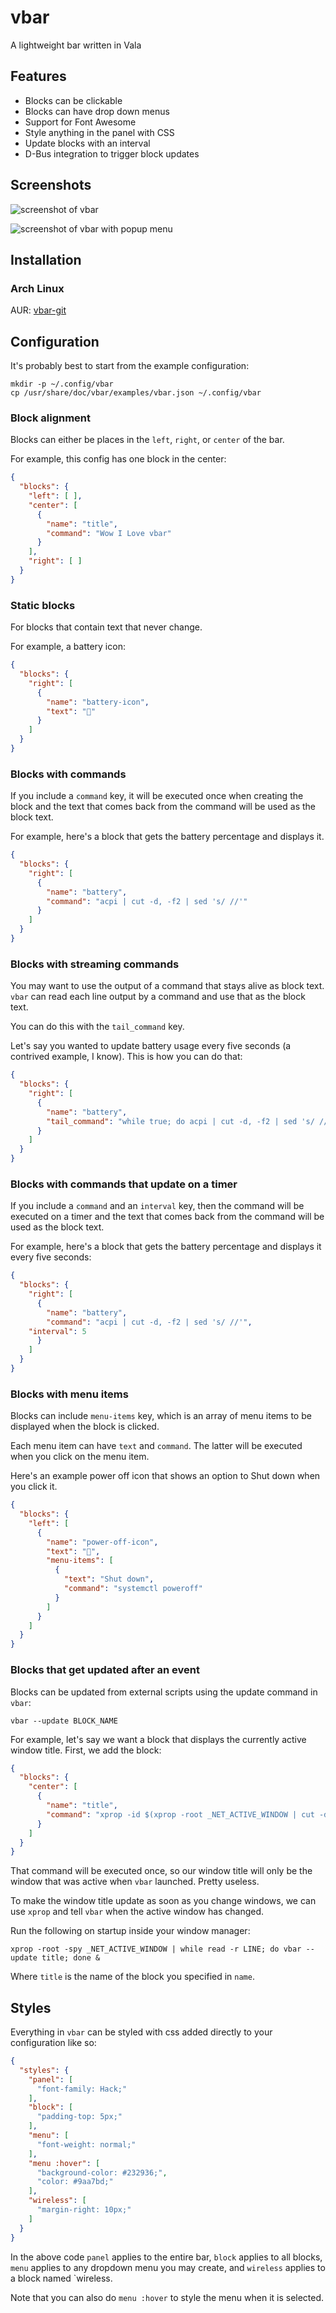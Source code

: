 # vbar

A lightweight bar written in Vala

## Features

- Blocks can be clickable
- Blocks can have drop down menus
- Support for Font Awesome
- Style anything in the panel with CSS
- Update blocks with an interval
- D-Bus integration to trigger block updates

## Screenshots

![screenshot of vbar](https://raw.githubusercontent.com/AndrewVos/vbar/master/screenshots/simple.png)

![screenshot of vbar with popup menu](https://raw.githubusercontent.com/AndrewVos/vbar/master/screenshots/popup.png)

## Installation

### Arch Linux

AUR: [vbar-git](https://aur.archlinux.org/packages/vbar-git)

## Configuration

It's probably best to start from the example configuration:

```
mkdir -p ~/.config/vbar
cp /usr/share/doc/vbar/examples/vbar.json ~/.config/vbar
```

### Block alignment

Blocks can either be places in the `left`, `right`, or `center` of
the bar.

For example, this config has one block in the center:

```json
{
  "blocks": {
    "left": [ ],
    "center": [
      {
        "name": "title",
        "command": "Wow I Love vbar"
      }
    ],
    "right": [ ]
  }
}
```

### Static blocks

For blocks that contain text that never change.

For example, a battery icon:

```json
{
  "blocks": {
    "right": [
      {
        "name": "battery-icon",
        "text": ""
      }
    ]
  }
}
```

### Blocks with commands

If you include a `command` key, it will be
executed once when creating the block and
the text that comes back from the command
will be used as the block text.

For example, here's a block that gets the battery
percentage and displays it.

```json
{
  "blocks": {
    "right": [
      {
        "name": "battery",
        "command": "acpi | cut -d, -f2 | sed 's/ //'"
      }
    ]
  }
}
```

### Blocks with streaming commands

You may want to use the output of a command that stays
alive as block text. `vbar` can read each line output
by a command and use that as the block text.

You can do this with the `tail_command` key.

Let's say you wanted to update battery usage every five
seconds (a contrived example, I know). This is how
you can do that:

```json
{
  "blocks": {
    "right": [
      {
        "name": "battery",
        "tail_command": "while true; do acpi | cut -d, -f2 | sed 's/ //'; sleep 5; done"
      }
    ]
  }
}
```

### Blocks with commands that update on a timer

If you include a `command` and an `interval` key,
then the command will be executed on a timer and the
text that comes back from the command will be used
as the block text.

For example, here's a block that gets the battery
percentage and displays it every five seconds:

```json
{
  "blocks": {
    "right": [
      {
        "name": "battery",
        "command": "acpi | cut -d, -f2 | sed 's/ //'",
	"interval": 5
      }
    ]
  }
}
```

### Blocks with menu items

Blocks can include `menu-items` key, which
is an array of menu items to be displayed when
the block is clicked.

Each menu item can have `text` and `command`. The latter
will be executed when you click on the menu item.

Here's an example power off icon that shows an option to
Shut down when you click it.

```json
{
  "blocks": {
    "left": [
      {
        "name": "power-off-icon",
        "text": "",
        "menu-items": [
          {
            "text": "Shut down",
            "command": "systemctl poweroff"
          }
        ]
      }
    ]
  }
}
```

### Blocks that get updated after an event

Blocks can be updated from external scripts using the update
command in `vbar`:

```
vbar --update BLOCK_NAME
```

For example, let's say we want a block that displays the currently active window title. First, we add the block:

```json
{
  "blocks": {
    "center": [
      {
        "name": "title",
        "command": "xprop -id $(xprop -root _NET_ACTIVE_WINDOW | cut -d ' ' -f 5) WM_NAME | sed -e 's/.*\"\\(.*\\)\".*/\\1/'"
      }
    ]
  }
}
```

That command will be executed once, so our window title will only be the window that was active when `vbar` launched. Pretty useless.

To make the window title update as soon as you change windows, we can use `xprop` and tell `vbar` when the active window has changed.

Run the following on startup inside your window manager:

```
xprop -root -spy _NET_ACTIVE_WINDOW | while read -r LINE; do vbar --update title; done &
```

Where `title` is the name of the block you specified in `name`.

## Styles

Everything in `vbar` can be styled with css added directly to your
configuration like so:

```json
{
  "styles": {
    "panel": [
      "font-family: Hack;"
    ],
    "block": [
      "padding-top: 5px;"
    ],
    "menu": [
      "font-weight: normal;"
    ],
    "menu :hover": [
      "background-color: #232936;",
      "color: #9aa7bd;"
    ],
    "wireless": [
      "margin-right: 10px;"
    ]
  }
}
```

In the above code `panel` applies to the entire bar,
`block` applies to all blocks, `menu` applies to any
dropdown menu you may create, and `wireless` applies
to a block named `wireless.

Note that you can also do `menu :hover` to style the
menu when it is selected.
